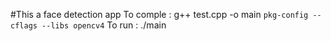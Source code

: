 #This a face detection app 
To comple : g++ test.cpp -o main `pkg-config --cflags --libs opencv4`
To run : ./main